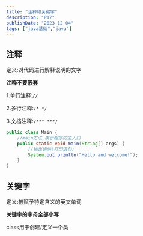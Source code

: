 ```yaml
---
title: "注释和关键字"
description: "P17"
publishDate: "2023 12 04"
tags: ["java基础","java"]
---
```


## 注释

定义:对代码进行解释说明的文字

**注释不要嵌套**

1.单行注释:`//`

2.多行注释:`/* */`

3.文档注释:`/*** ***/`

```java
public class Main {
    //main方法,表示程序的主入口
    public static void main(String[] args) {
        //输出语句(打印语句)
        System.out.println("Hello and welcome!");
    }
}
```

## 关键字

定义:被赋予特定含义的英文单词

**关键字的字母全部小写**

class用于创建/定义一个类